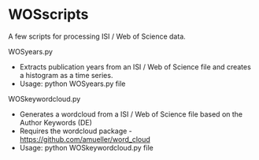 # WOSscripts
A few scripts for processing ISI / Web of Science data. 

WOSyears.py
- Extracts publication years from an ISI / Web of Science file and creates a histogram as a time series. 
- Usage: python WOSyears.py file

WOSkeywordcloud.py
- Generates a wordcloud from a ISI / Web of Science file based on the Author Keywords (DE)
- Requires the wordcloud package - https://github.com/amueller/word_cloud
- Usage: python WOSkeywordcloud.py file

